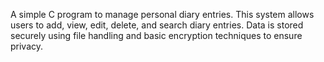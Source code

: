 A simple C program to manage personal diary entries. This system allows users to add, view, edit, delete, and search diary entries. Data is stored securely using file handling and basic encryption techniques to ensure privacy.